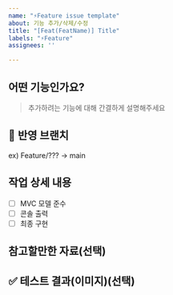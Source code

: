 ```yaml
---
name: "⚡Feature issue template"
about: 기능 추가/삭제/수정
title: "[Feat(FeatName)] Title"
labels: "⚡Feature"
assignees: ''

---
```


## 어떤 기능인가요?

> 추가하려는 기능에 대해 간결하게 설명해주세요

## 🎯 반영 브랜치
ex) Feature/??? -> main


## 작업 상세 내용

- [ ] MVC 모델 준수
- [ ] 콘솔 출력
- [ ] 최종 구현

## 참고할만한 자료(선택)
>

## ✅ 테스트 결과(이미지)(선택)
>
